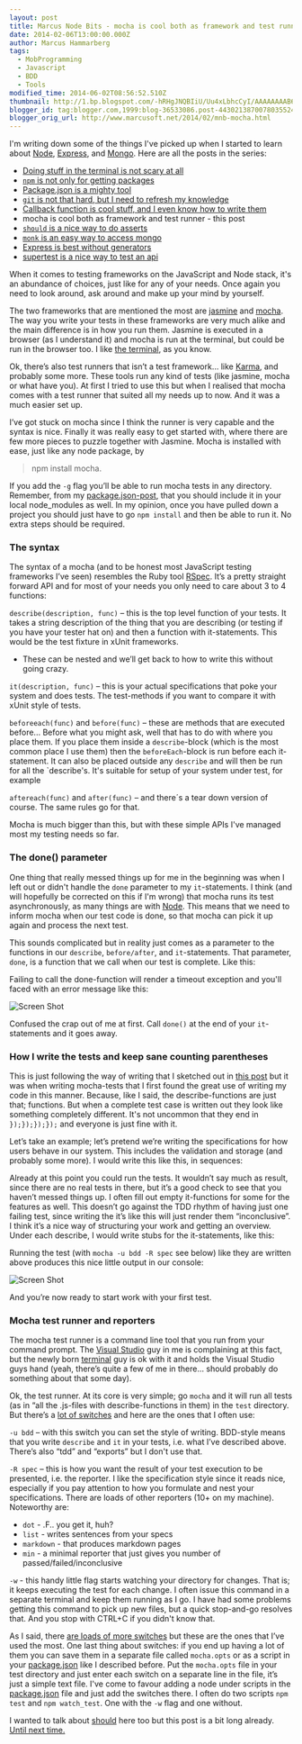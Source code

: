 ```yaml
---
layout: post
title: Marcus Node Bits - mocha is cool both as framework and test runner
date: 2014-02-06T13:00:00.000Z
author: Marcus Hammarberg
tags:
  - MobProgramming
  - Javascript
  - BDD
  - Tools
modified_time: 2014-06-02T08:56:52.510Z
thumbnail: http://1.bp.blogspot.com/-hRHgJNQBIiU/Uu4xLbhcCyI/AAAAAAAAB6I/HsWG3V-Asmk/s72-c/Screen+Shot+2014-02-02+at+18.40.48+.png
blogger_id: tag:blogger.com,1999:blog-36533086.post-4430213870078035524
blogger_orig_url: http://www.marcusoft.net/2014/02/mnb-mocha.html
---
```


I'm writing down some of the things I've picked up when I started to learn about [Node](http://nodejs.org/), [Express](http://expressjs.com/), and [Mongo](http://www.mongodb.org/). Here are all the posts in the series:

- [Doing stuff in the terminal is not scary at all](http://www.marcusoft.net/2014/02/mnb-terminal.html)
- [`npm` is not only for getting packages](http://www.marcusoft.net/2014/02/mnb-npm.html)
- [Package.json is a mighty tool](http://www.marcusoft.net/2014/02/mnb-packagejson.html)
- [`git` is not that hard, but I need to refresh my knowledge](http://www.marcusoft.net/2014/02/mnb-git.html)
- [Callback function is cool stuff, and I even know how to write them](http://www.marcusoft.net/2014/02/mnb-callbacks.html)
- mocha is cool both as framework and test runner - this post
- [`should` is a nice way to do asserts](http://www.marcusoft.net/2014/02/mnb-should.html)
- [`monk` is an easy way to access mongo](http://www.marcusoft.net/2014/02/mnb-monk.html)
- [Express is best without generators](http://www.marcusoft.net/2014/02/mnb-express.html)
- [supertest is a nice way to test an api](http://www.marcusoft.net/2014/02/mnb-supertest.html)

When it comes to testing frameworks on the JavaScript and Node stack, it's an abundance of choices, just like for any of your needs. Once again you need to look around, ask around and make up your mind by yourself.

The two frameworks that are mentioned the most are [jasmine](http://pivotal.github.io/jasmine/) and [mocha](http://visionmedia.github.io/mocha/). The way you write your tests in these frameworks are very much alike and the main difference is in how you run them. Jasmine is executed in a browser (as I understand it) and mocha is run at the terminal, but could be run in the browser too. I like [the terminal](http://www.marcusoft.net/2014/02/mnb-terminal.html), as you know.

Ok, there’s also test runners that isn’t a test framework… like [Karma](http://karma-runner.github.io/), and probably some more. These tools run any kind of tests (like jasmine, mocha or what have you).  At first I tried to use this but when I realised that mocha comes with a test runner that suited all my needs up to now. And it was a much easier set up.

I’ve got stuck on mocha since I think the runner is very capable and the syntax is nice. Finally it was really easy to get started with, where there are few more pieces to puzzle together with Jasmine. Mocha is installed with ease, just like any node package, by

> npm install mocha.

If you add the `-g` flag you’ll be able to run mocha tests in any directory. Remember, from my [package.json-post](http://www.marcusoft.net/2014/02/mnb-mocha.html), that you should include it in your local node_modules as well. In my opinion, once you have pulled down a project you should just have to go `npm install` and then be able to run it. No extra steps should be required.

### The syntax

The syntax of a mocha (and to be honest most JavaScript testing frameworks I’ve seen) resembles the Ruby tool [RSpec](http://rspec.info/). It’s a pretty straight forward API and for most of your needs you only need to care about 3 to 4 functions:

`describe(description, func)` – this is the top level function of your tests. It takes a string description of the thing that you are describing (or testing if you have your tester hat on) and then a function with it-statements. This would be the test fixture in xUnit frameworks.

- These can be nested and we’ll get back to how to  write this without going crazy.

`it(description, func)` – this is your actual specifications that poke your system and does tests. The test-methods if you want to compare it with xUnit style of tests.

`beforeeach(func)` and `before(func)` – these are methods that are executed before... Before what you might ask, well that has to do with where you place them. If you place them inside a `describe`-block (which is the most common place I use them) then the `beforeEach`-block is run before each it-statement. It can also be placed outside any `describe` and will then be run for all the `describe's. It's suitable for setup of your system under test, for example

`aftereach(func)` and `after(func)` – and there´s a tear down version of course. The same rules go for that.

Mocha is much bigger than this, but with these simple APIs I've managed most my testing needs so far.

### The done() parameter

One thing that really messed things up for me in the beginning was when I left out or didn't handle the `done` parameter to my `it`-statements. I think (and will hopefully be corrected on this if I'm wrong) that mocha runs its test asynchronously, as many things are with [Node](http://nodejs.org/). This means that we need to inform mocha when our test code is done, so that mocha can pick it up again and process the next test.  

This sounds complicated but in reality just comes as a parameter to the functions in our `describe`, `before/after`, and `it`-statements. That parameter, `done`, is a function that we call when our test is complete. Like this:

Failing to call the done-function will render a timeout exception and you'll faced with an error message like this:

![Screen Shot](http://1.bp.blogspot.com/-hRHgJNQBIiU/Uu4xLbhcCyI/AAAAAAAAB6I/HsWG3V-Asmk/s1600/Screen+Shot+2014-02-02+at+18.40.48+.png)

Confused the crap out of me at first. Call `done()` at the end of your `it`-statements and it goes away.

### How I write the tests and keep sane counting parentheses

This is just following the way of writing that I sketched out in [this post](http://www.marcusoft.net/2014/02/mnb-callback.html) but it was when writing mocha-tests that I first found the great use of writing my code in this manner. Because, like I said, the describe-functions are just that; functions. But when a complete test case is written out they look like something completely different. It's not uncommon that they end in `});});});});` and everyone is just fine with it.

Let’s take an example; let’s pretend we’re writing the specifications for how users behave in our system. This includes the validation and storage (and probably some more). I would write this like this, in sequences:

Already at this point you could run the tests. It wouldn’t say much as result, since there are no real tests in there, but it’s a good check to see that you haven’t messed things up. I often fill out empty it-functions for some for the features as well. This doesn’t go against the TDD rhythm of having just one failing test, since writing the it’s like this will just render them “inconclusive”. I think it’s a nice way of structuring your work and getting an overview. Under each describe, I would write stubs for the it-statements, like this:

Running the test (with `mocha -u bdd -R spec` see below) like they are written above produces this nice little output in our console:

![Screen Shot](http://1.bp.blogspot.com/-0FaImdy__1c/Uu43EdhHwwI/AAAAAAAAB6g/YqLa0Y5WUIQ/s1600/Screen+Shot+2014-02-02+at+19.14.54+.png)

And you’re now ready to start work with your first test.

### Mocha test runner and reporters

The mocha test runner is a command line tool that you run from your command prompt. The [Visual Studio](http://www.visualstudio.com/) guy in me is complaining at this fact, but the newly born [terminal](http://www.marcusoft.net/2014/02/mnb-terminal.html) guy is ok with it and holds the Visual Studio guys hand (yeah, there’s quite a few of me in there… should probably do something about that some day).

Ok, the test runner. At its core is very simple; go `mocha` and it will run all tests (as in “all the .js-files with describe-functions in them)  in the `test` directory. But there’s a [lot of switches](http://visionmedia.github.io/mocha/#usage) and here are the ones that I often use:

`-u bdd` – with this switch you can set the style of writing. BDD-style means that you write `describe` and `it` in your tests, i.e. what I’ve described above. There’s also “tdd” and “exports” but I don't use that.

`-R spec` – this is how you want the result of your test execution to be presented, i.e. the reporter. I like the specification style since it reads nice, especially if you pay attention to how you formulate and nest your specifications. There are loads of other reporters (10+ on my machine). Noteworthy are:

- `dot` - .F.. you get it, huh?
- `list` - writes sentences from your specs
- `markdown` - that produces markdown pages
- `min` - a minimal reporter that just gives you number of passed/failed/inconclusive

`-w` - this handy little flag starts watching your directory for changes. That is; it keeps executing the test for each change. I often issue this command in a separate terminal and keep them running as I go. I have had some problems getting this command to pick up new files, but a quick stop-and-go resolves that. And you stop with CTRL+C if you didn't know that.

As I said, there [are loads of more switches](http://visionmedia.github.io/mocha/#usage) but these are the ones that I’ve used the most. One last thing about switches: if you end up having a lot of them you can save them in a separate file called `mocha.opts` or as a script in your [package.json](http://www.marcusoft.net/2014/02/mnb-packagejson.html) like I described before.  Put the `mocha.opts` file in your test directory and just enter each switch on a separate line in the file, it’s just a simple text file. I've come to favour adding a node under scripts in the [package.json](http://www.marcusoft.net/2014/02/mnb-packagejson.html) file and just add the switches there. I often do two scripts `npm test` and `npm watch_test`. One with the `-w` flag and one without.

I wanted to talk about [should](http://www.marcusoft.net/2014/02/mnb-should.html) here too but this post is a bit long already. [Until next time.](http://www.marcusoft.net/2014/02/mnb-should.html)
